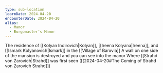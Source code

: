 ```yaml
---
type: sub-location
learnDate: 2024-04-20
encounterDate: 2024-04-20
alias:
  - Manor
  - Burgomaster's Manor
---
```

The residence of [[Kolyan Indirovich|Kolyan]], [[Ireena Kolyana|Ireena]], and [[Ismark Kolyanovich|Ismark]] in the [[Village of Barovia]] 
A wall on one side of the mansion is destroyed and you can see into the manor
Where [[Strahd von Zarovich|Strahd]] was first seen ([[2024-04-20#The Coming of Strahd von Zarovich Strahd]])